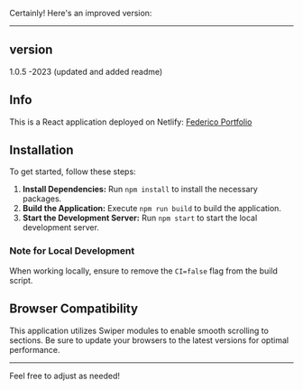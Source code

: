 Certainly! Here's an improved version:

---

## version

1.0.5 -2023 (updated and added readme)

## Info

This is a React application deployed on Netlify: [Federico Portfolio](https://federicoportfolio.netlify.app/)

## Installation

To get started, follow these steps:

1. **Install Dependencies:** Run `npm install` to install the necessary packages.
2. **Build the Application:** Execute `npm run build` to build the application.
3. **Start the Development Server:** Run `npm start` to start the local development server.

### Note for Local Development

When working locally, ensure to remove the `CI=false` flag from the build script.

## Browser Compatibility

This application utilizes Swiper modules to enable smooth scrolling to sections. Be sure to update your browsers to the latest versions for optimal performance.

---

Feel free to adjust as needed!
